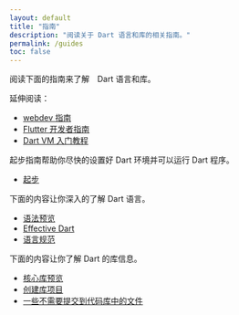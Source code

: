 ```yaml
---
layout: default
title: "指南"
description: "阅读关于 Dart 语言和库的相关指南。"
permalink: /guides
toc: false
---
```


阅读下面的指南来了解　Dart 语言和库。

延伸阅读：

* [webdev 指南]({{site.webdev}}/guides)
* [Flutter 开发者指南]({{site.flutter}})
* [Dart VM 入门教程](/tutorials/dart-vm/get-started)

起步指南帮助你尽快的设置好 Dart 环境并可以运行 Dart 程序。

* [起步](/guides/get-started)

下面的内容让你深入的了解 Dart 语言。

* [语法预览](/guides/language/language-tour)
* [Effective Dart](/guides/language/effective-dart)
* [语言规范](/guides/language/spec)

下面的内容让你了解 Dart 的库信息。

* [核心库预览](/guides/libraries/library-tour)
* [创建库项目](/guides/libraries/create-library-packages)
* [一些不需要提交到代码库中的文件](/guides/libraries/private-files)

